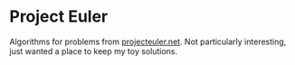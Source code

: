Project Euler
=============

Algorithms for problems from [projecteuler.net](https://projecteuler.net/). Not particularly interesting, just wanted a place to keep my toy solutions.
